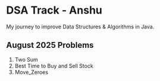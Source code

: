 # DSA Track - Anshu

My journey to improve Data Structures & Algorithms in Java.

## August 2025 Problems
1. Two Sum
2. Best Time to Buy and Sell Stock
3. Move_Zeroes